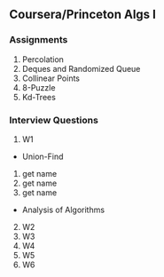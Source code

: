 ## Coursera/Princeton Algs I

### Assignments
  1. Percolation
  2. Deques and Randomized Queue
  3. Collinear Points
  4. 8-Puzzle
  5. Kd-Trees
  
### Interview Questions
1. W1
 * Union-Find
  1. get name 
  2. get name 
  3. get name 
 * Analysis of Algorithms
2. W2
3. W3
4. W4
5. W5
6. W6
